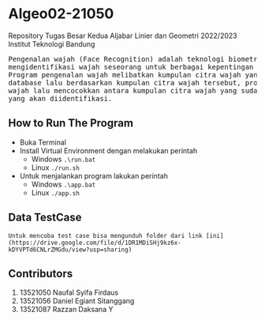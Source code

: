 # Algeo02-21050
 
Repository Tugas Besar Kedua Aljabar Linier dan Geometri 2022/2023
Institut Teknologi Bandung

<pre>
Pengenalan wajah (Face Recognition) adalah teknologi biometrik yang bisa dipakai untuk
mengidentifikasi wajah seseorang untuk berbagai kepentingan khususnya keamanan.
Program pengenalan wajah melibatkan kumpulan citra wajah yang sudah disimpan pada
database lalu berdasarkan kumpulan citra wajah tersebut, program dapat mempelajari bentuk
wajah lalu mencocokkan antara kumpulan citra wajah yang sudah dipelajari dengan citra
yang akan diidentifikasi.
</pre>

## How to Run The Program
- Buka Terminal
- Install Virtual Environment dengan melakukan perintah 
    - Windows 
        ``` .\run.bat ``` 
    - Linux
        ``` ./run.sh  ```
- Untuk menjalankan program lakukan perintah
    - Windows
        ``` .\app.bat ```
    - Linux
        ``` ./app.sh ```    

## Data TestCase
    Untuk mencoba test case bisa mengunduh folder dari link [ini](https://drive.google.com/file/d/1DR1MDiSHj9kz6x-kDYVPTd6CNLrZMGdu/view?usp=sharing)
## Contributors
1. 13521050 Naufal Syifa Firdaus
2. 13521056 Daniel Egiant Sitanggang
3. 13521087 Razzan Daksana Y